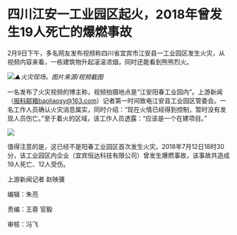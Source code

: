 # 四川江安一工业园区起火，2018年曾发生19人死亡的爆燃事故

2月9日下午，多名网友发布视频称四川省宜宾市江安县一工业园区发生火灾，从视频内容来看，一栋建筑物升起滚滚浓烟，同时还能看到熊熊烈火。

![](https://inews.gtimg.com/om_bt/O6NgnDxLg2yBsMCE6yc26EFUYlhkk0KbUrHqJy3BWUCnkAA/1000)_▲火灾现场。图片来源/视频截图_

一名发布了火灾视频的博主称，视频拍摄地点是“江安阳春工业园内”。上游新闻（报料邮箱baoliaosy@163.com）记者第一时间致电江安县工业园区管委会。一名工作人员确认火灾消息属实，同时介绍：“现在火情已经得到控制，暂时没有发现人员伤亡。”至于着火的区域，该工作人员透露：“应该是一个在建项目。”

![](https://inews.gtimg.com/om_bt/O7lzJ2BP_mpz85lScYMthzVP4YpKBYTdvQE3zry9UuGscAA/1000)

值得注意的是，这已经不是阳春工业园区首次发生火灾。2018年7月12日18时30分，该工业园区内企业（宜宾恒达科技有限公司）曾发生爆燃事故，该事故共造成19人死亡、12人受伤。

上游新闻记者 赵映骥

编辑：朱亮

责编：王蓉 官毅

审核：冯飞

